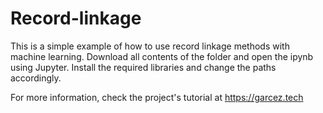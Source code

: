 # Record-linkage

This is a simple example of how to use record linkage methods with machine learning. Download all contents of the folder and open the ipynb using Jupyter. Install the required libraries and change the paths accordingly.

For more information, check the project's tutorial at https://garcez.tech

